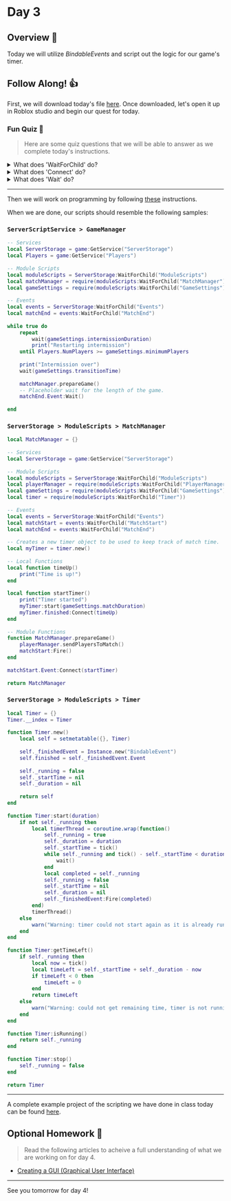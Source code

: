 # Day 3

## Overview 👀
Today we will utilize *BindableEvents* and script out the logic for our game's timer.

## Follow Along! 👍
First, we will download today's file [here](https://education.roblox.com/assets/bltf337a667bbe03989/battleroyale_lesson3_final.rbxl?disposition=inline). Once downloaded, let's open it up in Roblox studio and begin our quest for today.

### Fun Quiz 🧠
> Here are some quiz questions that we will be able to answer as we complete today's instructions.

<details>
  <summary>What does 'WaitForChild' do?</summary>
  The 'WaitForChild' method is used by variables that represent folders in our explorer. This method allows us to reach into the folder that it's instance represents and pick a file programmatically.
</details>

<details>
  <summary>What does 'Connect' do?</summary>
	The 'Connect' method takes a function as its argument and calls it once the event is resolved (completed).
</details>

<details>
  <summary>What does 'Wait' do?</summary>
	The 'Wait' method stops the script from continuing until the event has been resolved (completed).
</details>

---

Then we will work on programming by following [these](https://education.roblox.com/en-us/resources/battle-royale/timers-and-custom-events) instructions.

When we are done, our scripts should resemble the following samples:

### `ServerScriptService > GameManager`
```lua
-- Services
local ServerStorage = game:GetService("ServerStorage")
local Players = game:GetService("Players")
 
-- Module Scripts
local moduleScripts = ServerStorage:WaitForChild("ModuleScripts")
local matchManager = require(moduleScripts:WaitForChild("MatchManager"))
local gameSettings = require(moduleScripts:WaitForChild("GameSettings"))
 
-- Events
local events = ServerStorage:WaitForChild("Events")
local matchEnd = events:WaitForChild("MatchEnd")
 
while true do
	repeat
		wait(gameSettings.intermissionDuration)
		print("Restarting intermission")
	until Players.NumPlayers >= gameSettings.minimumPlayers
 
	print("Intermission over")
	wait(gameSettings.transitionTime)
	
	matchManager.prepareGame()
	-- Placeholder wait for the length of the game.
	matchEnd.Event:Wait()
 
end
```

### `ServerStorage > ModuleScripts > MatchManager`
```lua
local MatchManager = {}
 
-- Services
local ServerStorage = game:GetService("ServerStorage")
 
-- Module Scripts
local moduleScripts = ServerStorage:WaitForChild("ModuleScripts")
local playerManager = require(moduleScripts:WaitForChild("PlayerManager"))
local gameSettings = require(moduleScripts:WaitForChild("GameSettings"))
local timer = require(moduleScripts:WaitForChild("Timer"))
 
-- Events
local events = ServerStorage:WaitForChild("Events")
local matchStart = events:WaitForChild("MatchStart")
local matchEnd = events:WaitForChild("MatchEnd")
 
-- Creates a new timer object to be used to keep track of match time. 
local myTimer = timer.new()
 
-- Local Functions
local function timeUp()
	print("Time is up!")
end
 
local function startTimer()
	print("Timer started")
	myTimer:start(gameSettings.matchDuration)
	myTimer.finished:Connect(timeUp)	
end
 
-- Module Functions
function MatchManager.prepareGame()
	playerManager.sendPlayersToMatch()
	matchStart:Fire()
end
 
matchStart.Event:Connect(startTimer)
 
return MatchManager
```

### `ServerStorage > ModuleScripts > Timer`
```lua
local Timer = {}
Timer.__index = Timer
 
function Timer.new()
	local self = setmetatable({}, Timer)
 
	self._finishedEvent = Instance.new("BindableEvent")
	self.finished = self._finishedEvent.Event
	
	self._running = false
	self._startTime = nil
	self._duration = nil
	
	return self
end
 
function Timer:start(duration)
	if not self._running then
		local timerThread = coroutine.wrap(function()
			self._running = true
			self._duration = duration
			self._startTime = tick()
			while self._running and tick() - self._startTime < duration do
				wait()
			end
			local completed = self._running
			self._running = false
			self._startTime = nil
			self._duration = nil
			self._finishedEvent:Fire(completed)
		end)
		timerThread()
	else
		warn("Warning: timer could not start again as it is already running.")
	end
end
 
function Timer:getTimeLeft()
	if self._running then
		local now = tick()
		local timeLeft = self._startTime + self._duration - now
		if timeLeft < 0 then
			timeLeft = 0
		end
		return timeLeft
	else
		warn("Warning: could not get remaining time, timer is not running.")
	end
end
 
function Timer:isRunning()
	return self._running
end
 
function Timer:stop()
	self._running = false
end
 
return Timer
```

---

A complete example project of the scripting we have done in class today can be found [here](https://education.roblox.com/assets/blt03dc7fe967c0c5f3/battleroyale_lesson4_final.rbxl?disposition=inline).

## Optional Homework 📄
> Read the following articles to acheive a full understanding of what we are working on for day 4.

* [Creating a GUI (Graphical User Interface)](https://education.roblox.com/en-us/resources/battle-royale/displaying-information-with-gui)

---

See you tomorrow for day 4!

